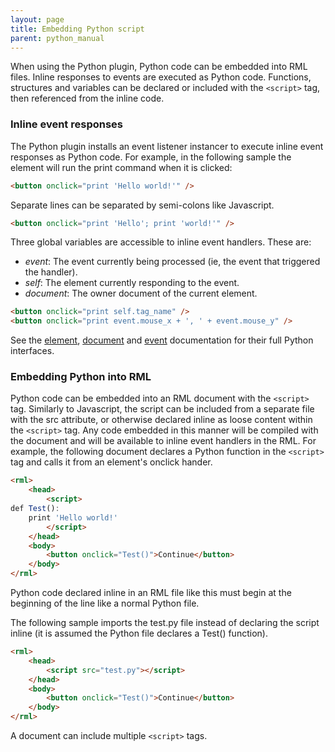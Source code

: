 ```yaml
---
layout: page
title: Embedding Python script
parent: python_manual
---
```


When using the Python plugin, Python code can be embedded into RML files. Inline responses to events are executed as Python code. Functions, structures and variables can be declared or included with the `<script>` tag, then referenced from the inline code.

### Inline event responses

The Python plugin installs an event listener instancer to execute inline event responses as Python code. For example, in the following sample the element will run the print command when it is clicked:

```html
<button onclick="print 'Hello world!'" />
```

Separate lines can be separated by semi-colons like Javascript.

```html
<button onclick="print 'Hello'; print 'world!'" />
```
Three global variables are accessible to inline event handlers. These are:

* *event*: The event currently being processed (ie, the event that triggered the handler).
* *self*: The element currently responding to the event.
* *document*: The owner document of the current element. 

```html
<button onclick="print self.tag_name" />
<button onclick="print event.mouse_x + ', ' + event.mouse_y" />
```

See the [element](elements.html), [document](documents.html) and [event](events.html) documentation for their full Python interfaces.

### Embedding Python into RML

Python code can be embedded into an RML document with the `<script>` tag. Similarly to Javascript, the script can be included from a separate file with the src attribute, or otherwise declared inline as loose content within the `<script>` tag. Any code embedded in this manner will be compiled with the document and will be available to inline event handlers in the RML. For example, the following document declares a Python function in the `<script>` tag and calls it from an element's onclick hander.

```html
<rml>
	<head>
		<script>
def Test():
	print 'Hello world!'
		</script>
	</head>
	<body>
		<button onclick="Test()">Continue</button>
	</body>
</rml>
```

Python code declared inline in an RML file like this must begin at the beginning of the line like a normal Python file.

The following sample imports the test.py file instead of declaring the script inline (it is assumed the Python file declares a Test() function).

```html
<rml>
	<head>
		<script src="test.py"></script>
	</head>
	<body>
		<button onclick="Test()">Continue</button>
	</body>
</rml>
```

A document can include multiple `<script>` tags. 